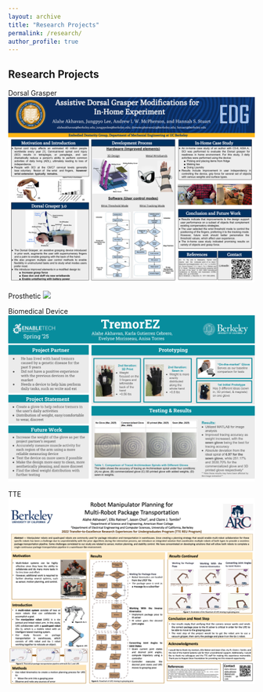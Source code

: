 ```yaml
---
layout: archive
title: "Research Projects"
permalink: /research/
author_profile: true
---
```

## Research Projects
Dorsal Grasper
<img src="/files/research/DGposter.pdf"><br>

Prosthetic
<img src="/files/research/SURF1.pdf"><br>

Biomedical Device
<img src="/files/research/TremorEz.pdf"><br>

TTE
<img src="/files/research/TTEPoster.pdf"><br>
